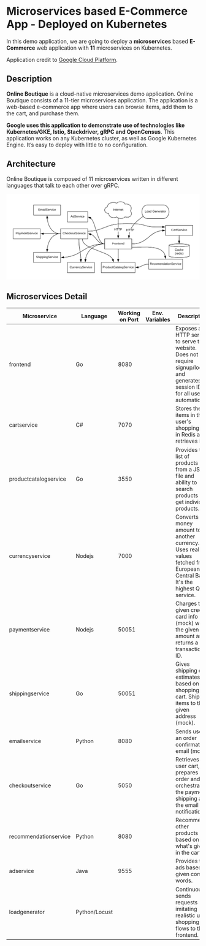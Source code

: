 # Microservices based E-Commerce App - Deployed on Kubernetes

In this demo application, we are going to deploy a **microservices** based **E-Commerce** web application with **11** microservices on Kubernetes.

Application credit to [Google Cloud Platform](https://github.com/GoogleCloudPlatform/microservices-demo).

## Description 
**Online Boutique** is a cloud-native microservices demo application. Online Boutique consists of a 11-tier microservices application. The application is a web-based e-commerce app where users can browse items, add them to the cart, and purchase them.

**Google uses this application to demonstrate use of technologies like Kubernetes/GKE, Istio, Stackdriver, gRPC and OpenCensus**. This application works on any Kubernetes cluster, as well as Google Kubernetes Engine. It’s easy to deploy with little to no configuration.

## Architecture
Online Boutique is composed of 11 microservices written in different languages that talk to each other over gRPC.

![App Architecture](images/architecture-diagram.png)

## Microservices Detail

|Microservice |Language|Working on Port | Env. Variables | Description                    |
|--------------|----------|-----------|--------------|--------------------| 
| frontend     | Go | 8080 |     | Exposes an HTTP server to serve the website. Does not require signup/login and generates session IDs for all users automatically.|
| cartservice  | C# | 7070 |     | Stores the items in the user's shopping cart in Redis and retrieves it. |
| productcatalogservice  | Go | 3550 |     | Provides the list of products from a JSON file and ability to search products and get individual products. |
| currencyservice  | Nodejs | 7000 |     | Converts one money amount to another currency. Uses real values fetched from European Central Bank. It's the highest QPS service. |
| paymentservice  | Nodejs | 50051 |     | Charges the given credit card info (mock) with the given amount and returns a transaction ID. |
| shippingservice  | Go | 50051 |     | Gives shipping cost estimates based on the shopping cart. Ships items to the given address (mock). |
| emailservice  | Python | 8080 |     | Sends users an order confirmation email (mock). |
| checkoutservice  | Go | 5050 |     | Retrieves user cart, prepares order and orchestrates the payment, shipping and the email notification. |
| recommendationservice  | Python | 8080 |     | Recommends other products based on what's given in the cart. |
| adservice  | Java | 9555 |     | Provides text ads based on given context words. |
| loadgenerator  | Python/Locust |  |     | Continuously sends requests imitating realistic user shopping flows to the frontend. |

